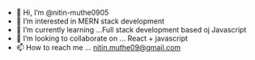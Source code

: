 - 👋 Hi, I’m @nitin-muthe0905
- 👀 I’m interested in MERN stack development
- 🌱 I’m currently learning ...Full stack development based oj Javascript
- 💞️ I’m looking to collaborate on ... React + javascript
- 📫 How to reach me ... nitin.muthe09@gmail.com

<!---
nitin-muthe0905/nitin-muthe0905 is a ✨ special ✨ repository because its `README.md` (this file) appears on your GitHub profile.
You can click the Preview link to take a look at your changes.
--->
